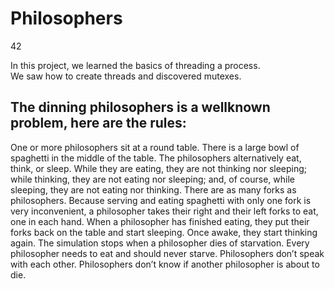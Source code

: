 # Philosophers
42

In this project, we learned the basics of threading a process. </br>
We saw how to create threads and discovered mutexes.

## The dinning philosophers is a wellknown problem, here are the rules:
One or more philosophers sit at a round table.
There is a large bowl of spaghetti in the middle of the table.
The philosophers alternatively eat, think, or sleep.
While they are eating, they are not thinking nor sleeping;
while thinking, they are not eating nor sleeping;
and, of course, while sleeping, they are not eating nor thinking.
There are as many forks as philosophers.
Because serving and eating spaghetti with only one fork is very inconvenient, a
philosopher takes their right and their left forks to eat, one in each hand.
When a philosopher has finished eating, they put their forks back on the table and
start sleeping. Once awake, they start thinking again. The simulation stops when
a philosopher dies of starvation.
Every philosopher needs to eat and should never starve.
Philosophers don’t speak with each other.
Philosophers don’t know if another philosopher is about to die.
